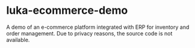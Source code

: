 # luka-ecommerce-demo
A demo of an e-commerce platform integrated with ERP for inventory and order management. Due to privacy reasons, the source code is not available.
